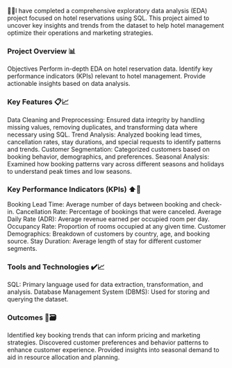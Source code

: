 📢🚨I have completed a comprehensive exploratory data analysis (EDA) project focused on hotel reservations using SQL. This project aimed to uncover key insights and trends from the dataset to help hotel management optimize their operations and marketing strategies.

 ### Project Overview 📊
Objectives
Perform in-depth EDA on hotel reservation data.
Identify key performance indicators (KPIs) relevant to hotel management.
Provide actionable insights based on data analysis.
### Key Features 📋📈
Data Cleaning and Preprocessing: Ensured data integrity by handling missing values, removing duplicates, and transforming data where necessary using SQL.
Trend Analysis: Analyzed booking lead times, cancellation rates, stay durations, and special requests to identify patterns and trends.
Customer Segmentation: Categorized customers based on booking behavior, demographics, and preferences.
Seasonal Analysis: Examined how booking patterns vary across different seasons and holidays to understand peak times and low seasons.
### Key Performance Indicators (KPIs) ⬆️📑
Booking Lead Time: Average number of days between booking and check-in.
Cancellation Rate: Percentage of bookings that were canceled.
Average Daily Rate (ADR): Average revenue earned per occupied room per day.
Occupancy Rate: Proportion of rooms occupied at any given time.
Customer Demographics: Breakdown of customers by country, age, and booking source.
Stay Duration: Average length of stay for different customer segments.
### Tools and Technologies ✔️📈
SQL: Primary language used for data extraction, transformation, and analysis.
Database Management System (DBMS): Used for storing and querying the dataset.
### Outcomes 📍🗃️ 
Identified key booking trends that can inform pricing and marketing strategies.
Discovered customer preferences and behavior patterns to enhance customer experience.
Provided insights into seasonal demand to aid in resource allocation and planning.
